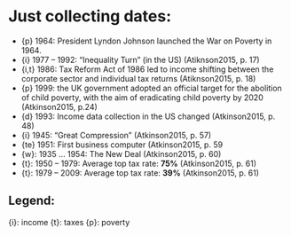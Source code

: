 # Just collecting dates:

- {p} 1964: President Lyndon Johnson launched the War on Poverty in 1964.
- {i} 1977 – 1992: “Inequality Turn” (in the US) (Atiknson2015, p. 17)
- {i,t} 1986: Tax Reform Act of 1986 led to income shifting between the corporate sector and individual tax returns (Atiknson2015, p. 18)
- {p} 1999: the UK government adopted an official target for the abolition of child poverty, with the aim of eradicating child poverty by 2020 (Atkinson2015, p.24)
- {d} 1993: Income data collection in the US changed (Atkinson2015, p. 48)
- {i} 1945: “Great Compression” (Atkinson2015, p. 57)
- {te} 1951: First business computer (Atkinson2015, p. 59
- {w}: 1935 … 1954: The New Deal (Atkinson2015, p. 60)
- {t}: 1950 – 1979: Average top tax rate: **75%** (Atkinson2015, p. 61)
- {t}: 1979 – 2009: Average top tax rate: **39%** (Atkinson2015, p. 61)
## Legend:
{i}: income
{t}: taxes
{p}: poverty